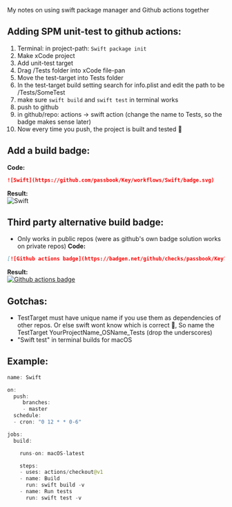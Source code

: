 My notes on using swift package manager and Github actions together<!--more-->

## Adding SPM unit-test to github actions:

1. Terminal: in project-path: `Swift package init`
2. Make xCode project
3. Add unit-test target
4. Drag /Tests folder into xCode file-pan
5. Move the test-target into Tests folder
6. In the test-target build setting search for info.plist and edit the path to be /Tests/SomeTest
7. make sure `swift build` and `swift test` in terminal works
7. push to github
8. in github/repo: actions -> swift action (change the name to Tests, so the badge makes sense later)
9. Now every time you push, the project is built and tested 🎉

## Add a build badge:
**Code:**  
```markdown
![Swift](https://github.com/passbook/Key/workflows/Swift/badge.svg)
```
**Result:**   
![Swift](https://github.com/passbook/Key/workflows/Swift/badge.svg)

## Third party alternative build badge:
- Only works in public repos (were as github's own badge solution works on private repos)
**Code:**  
```markdown
[![Github actions badge](https://badgen.net/github/checks/passbook/Key?icon=github&label=Build%20Status)](https://github.com/passbook/Key/actions)
```
**Result:**  
[![Github actions badge](https://badgen.net/github/checks/passbook/Key?icon=github&label=Build%20Status)](https://github.com/passbook/Key/actions)

## Gotchas:
- TestTarget must have unique name if you use them as dependencies of other repos. Or else swift wont know which is correct 🤷, So name the TestTarget YourProjectName_OSName_Tests (drop the underscores)
- "Swift test" in terminal builds for macOS

## Example:

```swift
name: Swift

on:
  push:
     branches:
     - master
  schedule:
  - cron: "0 12 * * 0-6"

jobs:
  build:

    runs-on: macOS-latest

    steps:
    - uses: actions/checkout@v1
    - name: Build
      run: swift build -v
    - name: Run tests
      run: swift test -v
```
